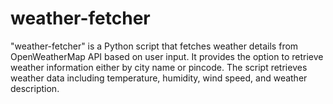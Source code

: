 # weather-fetcher
"weather-fetcher" is a Python script that fetches weather details from OpenWeatherMap API based on user input. It provides the option to retrieve weather information either by city name or pincode. The script retrieves weather data including temperature, humidity, wind speed, and weather description.

